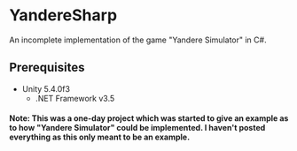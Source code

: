# YandereSharp
An incomplete implementation of the game "Yandere Simulator" in C#.

## Prerequisites
* Unity 5.4.0f3
  * .NET Framework v3.5

#### Note: This was a one-day project which was started to give an example as to how "Yandere Simulator" could be implemented. I haven't posted everything as this only meant to be an example.